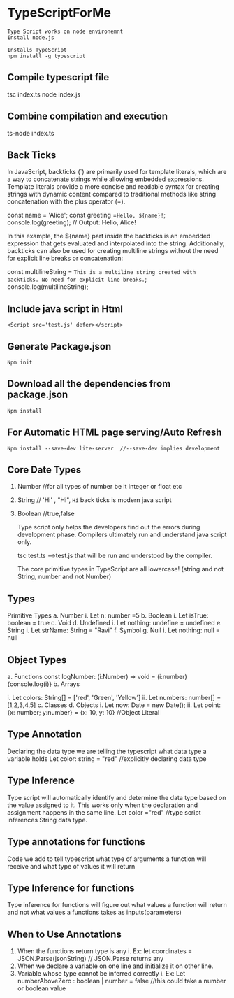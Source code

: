 # TypeScriptForMe

    Type Script works on node environemnt
    Install node.js

    Installs TypeScript
    npm install -g typescript 

## Compile typescript file

  tsc index.ts
  node index.js

## Combine compilation and execution

  ts-node index.ts

## Back Ticks

In JavaScript, backticks (`) are primarily used for template literals, which are a way to concatenate strings while allowing embedded expressions. Template literals provide a more concise and readable syntax for creating strings with dynamic content compared to traditional methods like string concatenation with the plus operator (+).

  const name = 'Alice';
  const greeting =`Hello, ${name}!`;
  console.log(greeting); // Output: Hello, Alice!

In this example, the ${name} part inside the backticks is an embedded expression that gets evaluated and interpolated into the string.
Additionally, backticks can also be used for creating multiline strings without the need for explicit line breaks or concatenation:

const multilineString = `
  This is a multiline
  string created with backticks.
  No need for explicit line breaks.
`;
console.log(multilineString);

## Include java script in Html

    <Script src='test.js' defer></script> 

## Generate Package.json

    Npm init

## Download all the dependencies from package.json

    Npm install

## For Automatic HTML page serving/Auto Refresh

    Npm install --save-dev lite-server  //--save-dev implies development

## Core Date Types

 1. Number  //for all types of number be it integer or float etc
 2. String  // 'Hi' , "Hi", `Hi` back ticks is modern java script
 3. Boolean //true,false

    Type script only helps the developers find out the errors during development phase. Compilers ultimately run and understand java script only.

    tsc test.ts -->test.js that will be run and understood by the compiler.

    The core primitive types in TypeScript are all lowercase! (string and not String, number and not Number)

## Types

 Primitive Types
  a. Number
   i. Let n: number =5
  b. Boolean
   i. Let isTrue: boolean = true
  c. Void
  d. Undefined
   i. Let nothing: undefine = undefined
  e. String
   i. Let strName: String = "Ravi"
  f. Symbol
  g. Null
   i. Let nothing: null = null
  
## Object Types

  a. Functions
const logNumber: (i:Number) => void = (i:number){console.log(i)}
 b. Arrays
  
 i. Let colors: String[] = ['red', 'Green', 'Yellow']
   ii. Let numbers: number[] = [1,2,3,4,5]
  c. Classes
  d. Objects
   i. Let now: Date = new Date();
   ii. Let point: {x: number; y:number} = {x: 10, y: 10}  //Object Literal

## Type Annotation

Declaring the data type we are telling the typescript what data type a variable holds
Let color: string = "red" //explicitly declaring data type

## Type Inference

Type script will automatically identify and determine the data type based on the value assigned to it. This works only when the declaration and assignment happens in the same line.
Let color ="red" //type script inferences String data type.

## Type annotations for functions

Code we add to tell typescript what type of arguments a function will receive and what type of values it will return

## Type Inference for functions

Type inference for functions will figure out what values a function will return and not what values a functions takes as inputs(parameters)

## When to Use Annotations

  1. When the functions return type is any
   i. Ex: let coordinates = JSON.Parse(jsonString) // JSON.Parse returns any
  2. When we declare a variable on one line and initialize it on other line.
  3. Variable whose type cannot be inferred correctly
   i. Ex: Let numberAboveZero : boolean | number  = false //this could take a number or boolean value
